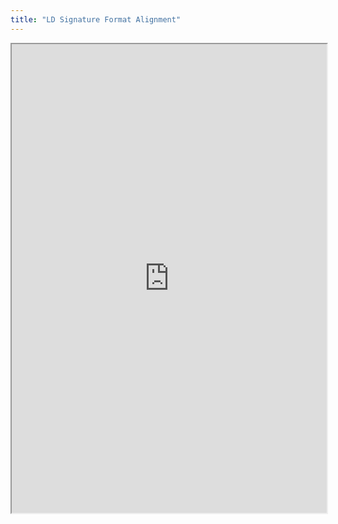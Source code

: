```yaml
---
title: "LD Signature Format Alignment"
---
```



<iframe height="750" width="100%" src="https://ewelton.github.io/ktest/wiki.html#LD%20Signature%20Format%20Alignment"></iframe>
